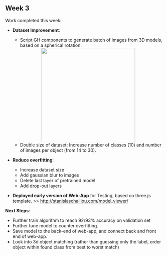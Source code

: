 ## Week 3

Work completed this week:

- **Dataset Improvement**:
  - Script GH components to generate batch of images from 3D models, based on a spherical rotation:  
  
  <center><img src="https://github.com/StanislasChaillou/Independent_Study/blob/master/Week_3/catpure_diagram.jpg" width="300"></center>
  
  - Double size of dataset: Increase number of classes (10) and number of images per object (from 14 to 30).
- **Reduce overfitting**:
  - Increase dataset size
  - Add gaussian blur to images
  - Delete last layer of pretrained model
  - Add drop-out layers
- **Deployed early version of Web-App** for Testing, based on three.js template. >> http://stanislaschaillou.com/model_viewer/

**Next Steps**: 
  - Further train algorithm to reach 92/93% accuracy on validation set
  - Further tune model to counter overfitting. 
  - Save model to the back-end of web-app, and connect back and front end of web-app.
  - Look into 3d object matching (rather than guessing only the label, order object within found class from best to worst match)
